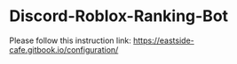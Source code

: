 # Discord-Roblox-Ranking-Bot

Please follow this instruction link: https://eastside-cafe.gitbook.io/configuration/
